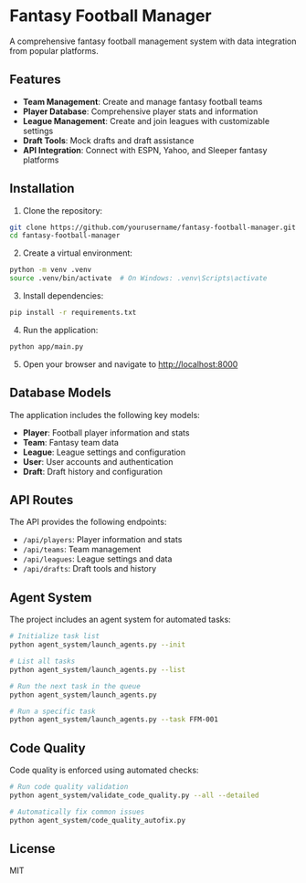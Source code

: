 # Fantasy Football Manager

A comprehensive fantasy football management system with data integration from popular platforms.

## Features

- **Team Management**: Create and manage fantasy football teams
- **Player Database**: Comprehensive player stats and information
- **League Management**: Create and join leagues with customizable settings
- **Draft Tools**: Mock drafts and draft assistance
- **API Integration**: Connect with ESPN, Yahoo, and Sleeper fantasy platforms

## Installation

1. Clone the repository:
```bash
git clone https://github.com/yourusername/fantasy-football-manager.git
cd fantasy-football-manager
```

2. Create a virtual environment:
```bash
python -m venv .venv
source .venv/bin/activate  # On Windows: .venv\Scripts\activate
```

3. Install dependencies:
```bash
pip install -r requirements.txt
```

4. Run the application:
```bash
python app/main.py
```

5. Open your browser and navigate to [http://localhost:8000](http://localhost:8000)

## Database Models

The application includes the following key models:

- **Player**: Football player information and stats
- **Team**: Fantasy team data
- **League**: League settings and configuration
- **User**: User accounts and authentication
- **Draft**: Draft history and configuration

## API Routes

The API provides the following endpoints:

- `/api/players`: Player information and stats
- `/api/teams`: Team management
- `/api/leagues`: League settings and data
- `/api/drafts`: Draft tools and history

## Agent System

The project includes an agent system for automated tasks:

```bash
# Initialize task list
python agent_system/launch_agents.py --init

# List all tasks
python agent_system/launch_agents.py --list

# Run the next task in the queue
python agent_system/launch_agents.py

# Run a specific task
python agent_system/launch_agents.py --task FFM-001
```

## Code Quality

Code quality is enforced using automated checks:

```bash
# Run code quality validation
python agent_system/validate_code_quality.py --all --detailed

# Automatically fix common issues
python agent_system/code_quality_autofix.py
```

## License

MIT 